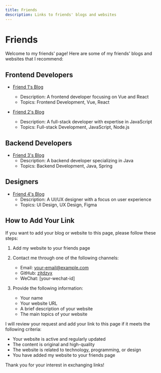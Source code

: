 ```yaml
---
title: Friends
description: Links to friends' blogs and websites
---
```


# Friends

Welcome to my friends' page! Here are some of my friends' blogs and websites that I recommend:

## Frontend Developers

- [Friend 1's Blog](https://example1.com)
  - Description: A frontend developer focusing on Vue and React
  - Topics: Frontend Development, Vue, React

- [Friend 2's Blog](https://example2.com)
  - Description: A full-stack developer with expertise in JavaScript
  - Topics: Full-stack Development, JavaScript, Node.js

## Backend Developers

- [Friend 3's Blog](https://example3.com)
  - Description: A backend developer specializing in Java
  - Topics: Backend Development, Java, Spring

## Designers

- [Friend 4's Blog](https://example4.com)
  - Description: A UI/UX designer with a focus on user experience
  - Topics: UI Design, UX Design, Figma

## How to Add Your Link

If you want to add your blog or website to this page, please follow these steps:

1. Add my website to your friends page
2. Contact me through one of the following channels:
   - Email: [your-email@example.com](mailto:your-email@example.com)
   - GitHub: [zjtdzyx](https://github.com/zjtdzyx)
   - WeChat: [your-wechat-id]

3. Provide the following information:
   - Your name
   - Your website URL
   - A brief description of your website
   - The main topics of your website

I will review your request and add your link to this page if it meets the following criteria:

- Your website is active and regularly updated
- The content is original and high-quality
- The website is related to technology, programming, or design
- You have added my website to your friends page

Thank you for your interest in exchanging links! 